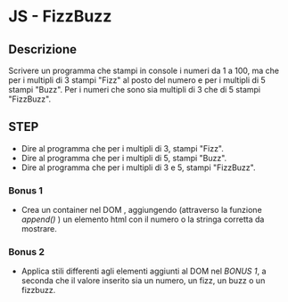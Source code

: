 # JS - FizzBuzz

## Descrizione

Scrivere un programma che stampi in console i numeri da 1 a 100,
ma che per i multipli di 3 stampi "Fizz" al posto del numero e per i multipli di 5 stampi "Buzz".
Per i numeri che sono sia multipli di 3 che di 5 stampi "FizzBuzz".

## STEP

- Dire al programma che per i multipli di 3, stampi "Fizz".
- Dire al programma che per i multipli di 5, stampi "Buzz".
- Dire al programma che per i multipli di 3 e 5, stampi "FizzBuzz".

### Bonus 1

- Crea un container nel DOM , aggiungendo (attraverso la funzione _append()_ ) un elemento html con il numero o la stringa corretta da mostrare.

### Bonus 2

- Applica stili differenti agli elementi aggiunti al DOM nel _BONUS 1_, a seconda che il valore inserito sia un numero, un fizz, un buzz o un fizzbuzz.
